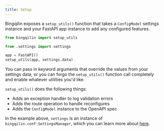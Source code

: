 ```yaml
---
title: Setup
---
```

Bingqilin exposes a `setup_utils()` function that takes a `ConfigModel` settings instance and your FastAPI app instance to add any configured features.

```py
from bingqilin import setup_utils

from .settings import settings

app = FastAPI()
setup_utils(app, settings.data)
```

You can pass in keyword arguments that override the values from your settings data, or you can forgo the `setup_utils()` function call completely and enable whatever utilities you'd like.

`setup_utils()` does the following things:

* Adds an exception handler to log validation errors
* Adds the route operation to handle reconfigures
* Adds the `ConfigModel` instance to the OpenAPI spec

In the example above, `settings` is an instance of `bingqilin.conf:SettingsManager`, which you can learn more about [here](configuration.md).